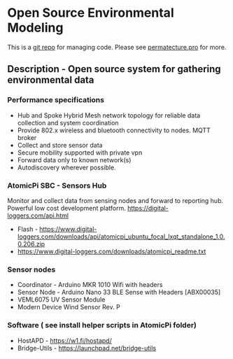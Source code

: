 # Open Source Environmental Modeling



This is a <a href="https://github.com/Durastudio-FLOSS/permatecture" title="Permatecture Pro Repo Mirror">git repo</a> for managing code. Please see <a href="https://permatecture.pro" title="Permatecture Pro Project">permatecture.pro</a>  for more.

## Description - Open source system for gathering environmental data  

### Performance specifications

* Hub and Spoke Hybrid Mesh network topology for reliable data collection and system coordination
* Provide 802.x wireless and bluetooth connectivity to nodes. MQTT broker
* Collect and store sensor data
* Secure mobility supported with private vpn
* Forward data only to known network(s)
* Autodiscovery wherever possible.

### AtomicPi SBC - Sensors Hub

Monitor and collect data from sensing nodes and forward to reporting hub. Powerful low cost development platform. https://digital-loggers.com/api.html

* Flash - https://www.digital-loggers.com/downloads/api/atomicpi_ubuntu_focal_lxqt_standalone_1.0.0.206.zip
* https://www.digital-loggers.com/downloads/atomicpi_readme.txt

### Sensor nodes

* Coordinator - Arduino MKR 1010 Wifi with headers
* Sensor Node - Arduino Nano 33 BLE Sense with Headers [ABX00035]
* VEML6075 UV Sensor Module
* Modern Device Wind Sensor Rev. P

### Software ( see install helper scripts in AtomicPi folder)

* HostAPD - https://w1.fi/hostapd/
* Bridge-Utils - https://launchpad.net/bridge-utils